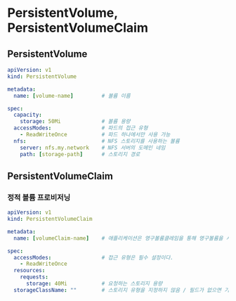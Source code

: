 # PersistentVolume, PersistentVolumeClaim

## PersistentVolume

~~~yaml
apiVersion: v1
kind: PersistentVolume

metadata:
  name: [volume-name]         # 볼륨 이름

spec:
  capacity:
    storage: 50Mi             # 볼륨 용량
  accessModes:                # 파드의 접근 유형
    - ReadWriteOnce           # 파드 하나에서만 사용 가능
  nfs:                        # NFS 스토리지를 사용하는 볼륨
    server: nfs.my.network    # NFS 서버의 도메인 네임
    path: [storage-path]      # 스토리지 경로
~~~

## PersistentVolumeClaim

### 정적 볼륨 프로비저닝
~~~yaml
apiVersion: v1
kind: PersistentVolumeClaim

metadata:
  name: [volumeClaim-name]    # 애플리케이션은 영구볼륨클레임을 통해 영구볼륨을 사용한다.

spec:
  accessModes:                # 접근 유형은 필수 설정이다.
    - ReadWriteOnce
  resources:
    requests:
      storage: 40Mi           # 요청하는 스토리지 용량
  storageClassName: ""        # 스토리지 유형을 지정하지 않음 / 필드가 없으면 기본 유형이 쓰인다.
~~~
